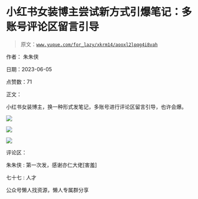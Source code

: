 # 小红书女装博主尝试新方式引爆笔记：多账号评论区留言引导

> 原文：[`www.yuque.com/for_lazy/xkrm14/aooxl2lpqg4i8vah`](https://www.yuque.com/for_lazy/xkrm14/aooxl2lpqg4i8vah)



作者： 朱朱侠



日期：2023-06-05



点赞数：71



正文：



小红书女装博主，换一种形式发笔记，多账号进行评论区留言引导，也许会爆。



![](img/6f30aa260e7d2a8268f58d8099908657.png)



![](img/3f50cc799e20852b1063bff9818954d9.png)



![](img/733a46b75529817e02ed90f390fbdb49.png)



评论区：



朱朱侠 : 第一次发，感谢亦仁大佬[害羞]



七十七 : 人才



公众号懒人找资源，懒人专属群分享

